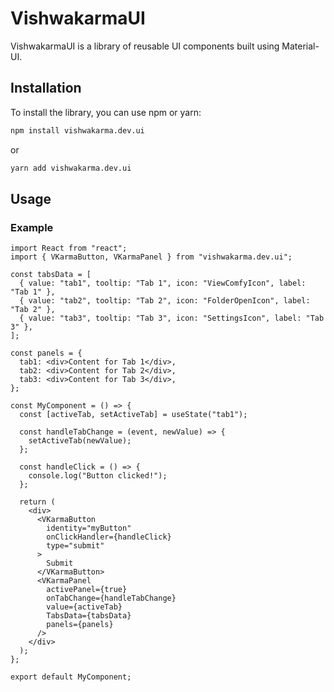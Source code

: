 # VishwakarmaUI

VishwakarmaUI is a library of reusable UI components built using Material-UI.

## Installation

To install the library, you can use npm or yarn:

```bash
npm install vishwakarma.dev.ui
```

or

```bash
yarn add vishwakarma.dev.ui
```

## Usage

### Example

```tsx
import React from "react";
import { VKarmaButton, VKarmaPanel } from "vishwakarma.dev.ui";

const tabsData = [
  { value: "tab1", tooltip: "Tab 1", icon: "ViewComfyIcon", label: "Tab 1" },
  { value: "tab2", tooltip: "Tab 2", icon: "FolderOpenIcon", label: "Tab 2" },
  { value: "tab3", tooltip: "Tab 3", icon: "SettingsIcon", label: "Tab 3" },
];

const panels = {
  tab1: <div>Content for Tab 1</div>,
  tab2: <div>Content for Tab 2</div>,
  tab3: <div>Content for Tab 3</div>,
};

const MyComponent = () => {
  const [activeTab, setActiveTab] = useState("tab1");

  const handleTabChange = (event, newValue) => {
    setActiveTab(newValue);
  };

  const handleClick = () => {
    console.log("Button clicked!");
  };

  return (
    <div>
      <VKarmaButton
        identity="myButton"
        onClickHandler={handleClick}
        type="submit"
      >
        Submit
      </VKarmaButton>
      <VKarmaPanel
        activePanel={true}
        onTabChange={handleTabChange}
        value={activeTab}
        TabsData={tabsData}
        panels={panels}
      />
    </div>
  );
};

export default MyComponent;

